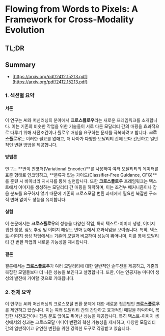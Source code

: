 # Flowing from Words to Pixels: A Framework for Cross-Modality Evolution
## TL;DR
## Summary
- [https://arxiv.org/pdf/2412.15213.pdf](https://arxiv.org/pdf/2412.15213.pdf)

### 1. 섹션별 요약

#### 서론
이 연구는 AI와 머신러닝의 분야에서 **크로스플로우**라는 새로운 프레임워크를 소개합니다. 이는 기존의 비슷한 작업을 위한 기술들이 서로 다른 모달리티 간의 매핑을 효과적으로 다루기 위해 사전조건이나 플로우 매칭을 요구하는 문제를 극복하려고 합니다. **크로스플로우**는 이러한 필요를 없애고, 더 나아가 다양한 모달리티 간에 보다 간단하고 일반적인 변환 방법을 제공합니다.

#### 방법론
연구는 **변이 인코더(Variational Encoder)**를 사용하여 여러 모달리티의 데이터를 표준 형태로 인코딩하고, **분류자 없는 가이드(Classifier-Free Guidance, CFG)**를 훈련 시 바이너리 지시자를 통해 실현합니다. 또한 **크로스플로우** 프레임워크는 텍스트에서 이미지를 생성하는 모달리티 간 매핑을 허락하며, 이는 조건부 메커니즘이나 잡음 분포를 요구하지 않기 때문에 기존의 크로스모달 변환 과제에서 필요한 복잡한 구조적 변화 없이도 성능을 유지합니다.

#### 실험
이 논문에서는 **크로스플로우**의 성능을 다양한 작업, 특히 텍스트-이미지 생성, 이미지 캡션 생성, 심도 추정 및 이미지 해상도 변화 등에서 효과적임을 보여줍니다. 특히, 텍스트-이미지 생성 작업에서는 기존의 모델과 비교하여 성능이 뛰어나며, 이를 통해 모달리티 간 변환 작업의 새로운 가능성을 제시합니다.

#### 결론
결론에서는 **크로스플로우**가 여러 모달리티에 대한 일반적인 솔루션을 제공하고, 기존의 복잡한 모델들보다 더 나은 성능을 보인다고 설명합니다. 또한, 이는 인공지능 미디어 생성의 발전에 기여할 것으로 기대됩니다.

### 2. 전체 요약

이 연구는 AI와 머신러닝의 크로스모달 변환 문제에 대한 새로운 접근법인 **크로스플로우**를 제안하고 있습니다. 이는 여러 모달리티 간의 간단하고 효과적인 매핑을 허락하며, 복잡한 사전조건이나 잡음 분포 없이도 뛰어난 성능을 제공합니다. 특히 텍스트-이미지 생성에서의 성과는 크로스모달 미디어 변환의 혁신 가능성을 제시하고, 다양한 모달리티 간의 일반적이고 유연한 변환을 위한 강력한 도구로 각광받고 있습니다.